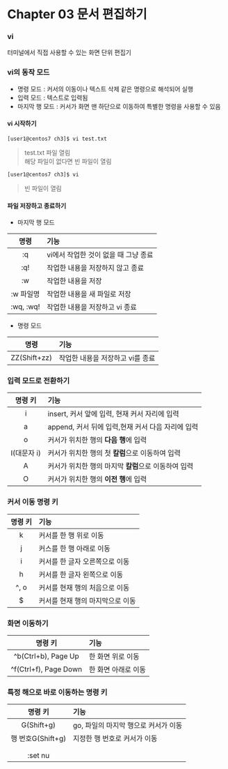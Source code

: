 # Chapter 03 문서 편집하기  

### vi
터미널에서 직접 사용할 수 있는 화면 단위 편집기

### vi의 동작 모드
- 명령 모드 : 커서의 이동이나 텍스트 삭제 같은 명령으로 해석되어 실행
- 입력 모드 : 텍스트로 입력됨
- 마지막 행 모드 : 커서가 화면 맨 하단으로 이동하여 특별한 명령을 사용할 수 있음

#### vi 시작하기
```linux
[user1@centos7 ch3]$ vi test.txt
```
> test.txt 파일 열림  
> 해당 파일이 없다면 빈 파일이 열림
```linux
[user1@centos7 ch3]$ vi 
```
> 빈 파일이 열림  

#### 파일 저장하고 종료하기
- 마지막 행 모드

|명령 |기능|
|:-:|:-|
|:q|vi에서 작업한 것이 없을 때 그냥 종료|
|:q!|작업한 내용을 저장하지 않고 종료|
|:w| 작업한 내용을 저장|
|:w 파일명|작업한 내용을 새 파일로 저장|
|:wq, :wq!|작업한 내용을 저장하고 vi 종료|  

- 명령 모드  

|명령 |기능|
|:-:|:-|
|ZZ(Shift+zz)|작업한 내용을 저장하고 vi를 종료|  

### 입력 모드로 전환하기  
|명령 키|기능|
|:-:|:-|
|i|insert, 커서 앞에 입력, 현재 커서 자리에 입력|
|a|append, 커서 뒤에 입력,현재 커서 다음 자리에 입력|
|o|커서가 위치한 행의 **다음 행**에 입력|
|I(대문자 i)|커서가 위치한 행의 첫 **칼럼**으로 이동하여 입력|
|A|커서가 위치한 행의 마지막 **칼럼**으로 이동하여 입력|
|O|커서가 위치한 행의 **이전 행**에 입력|  

### 커서 이동 명령 키
|명령 키|기능|
|:-:|:-|
|k|커서를 한 행 위로 이동|
|j|커스를 한 행 아래로 이동|
|i|커서를 한 글자 오른쪽으로 이동|
|h|커서를 한 글자 왼쪽으로 이동|
|^, o|커서를 현재 행의 처음으로 이동|
|$|커서를 현재 행의 마지막으로 이동|  

### 화면 이동하기
|명령 키|기능|
|:-:|:-|
|^b(Ctrl+b), Page Up|한 화면 위로 이동|
|^f(Ctrl+f), Page Down|한 화면 아래로 이동|  

### 특정 해으로 바로 이동하는 명령 키
|명령 키|기능|
|:-:|:-|
|G(Shift+g)|go, 파일의 마지막 행으로 커서가 이동|
|행 번호G(Shift+g)|지정한 행 번호로 커서가 이동|
|||
|||
|:set nu||  

